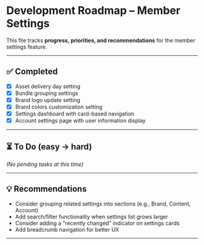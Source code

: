 # Development Roadmap – Member Settings

This file tracks **progress, priorities, and recommendations** for the member settings feature.

---

## ✅ Completed

- [x] Asset delivery day setting
- [x] Bundle grouping settings
- [x] Brand logo update setting
- [x] Brand colors customization setting
- [x] Settings dashboard with card-based navigation
- [x] Account settings page with user information display

---

## ⏳ To Do (easy → hard)

_(No pending tasks at this time)_

---

## 💡 Recommendations

- Consider grouping related settings into sections (e.g., Brand, Content, Account)
- Add search/filter functionality when settings list grows larger
- Consider adding a "recently changed" indicator on settings cards
- Add breadcrumb navigation for better UX

---
